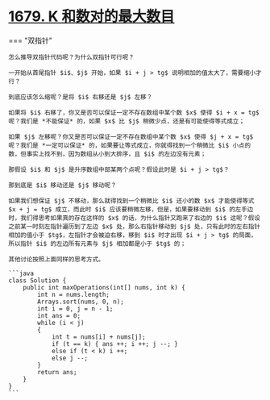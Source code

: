 # [1679. K 和数对的最大数目](https://leetcode.cn/problems/max-number-of-k-sum-pairs/description/?envType=study-plan-v2&envId=leetcode-75)

=== "双指针"

    怎么推导双指针代码呢？为什么双指针可行呢？

    一开始从首尾指针 $i$、$j$ 开始，如果 $i + j > tg$ 说明相加的值太大了，需要缩小才行？

    到底应该怎么缩呢？是将 $i$ 右移还是 $j$ 左移？
    
    如果将 $i$ 右移了，你又是否可以保证一定不存在数组中某个数 $x$ 使得 $i + x = tg$ 呢？我们是 *不能保证* 的，如果 $x$ 比 $j$ 稍微少点，还是有可能使得等式成立；

    如果 $j$ 左移呢？你又是否可以保证一定不存在数组中某个数 $x$ 使得 $j + x = tg$ 呢？我们是 *一定可以保证* 的，如果要让等式成立，你就得找到一个稍微比 $i$ 小点的数，但事实上找不到，因为数组从小到大排序，且 $i$ 的左边没有元素；

    那假设 $i$ 和 $j$ 是升序数组中部某两个点呢？假设此时是 $i + j > tg$？

    那到底是 $i$ 移动还是 $j$ 移动呢？

    如果我们想保证 $j$ 不移动，那么就得找到一个稍微比 $i$ 还小的数 $x$ 才能使得等式 $x + j = tg$ 成立，而此时 $i$ 应该要稍微左移，但是，如果要移动到 $i$ 的左手边时，我们得思考如果真的存在这样的 $x$ 的话，为什么指针又跑来了右边的 $i$ 这呢？假设之前某一时刻左指针遍历到了左边 $x$ 处，那么右指针移动到 $j$ 处，只有此时的左右指针相加的值小于 $tg$，左指针才会被迫右移，移到 $i$ 时才出现 $i + j > tg$ 的局面，所以指针 $i$ 的左边所有元素与 $j$ 相加都是小于 $tg$ 的；

    其他讨论按照上面同样的思考方式。 
 
    ```java
    class Solution {
        public int maxOperations(int[] nums, int k) {
            int n = nums.length;
            Arrays.sort(nums, 0, n);
            int i = 0, j = n - 1;
            int ans = 0;
            while (i < j)
            {
                int t = nums[i] + nums[j];
                if (t == k) { ans ++; i ++; j --; }
                else if (t < k) i ++;
                else j --;
            }
            return ans;
        }
    }
    ```